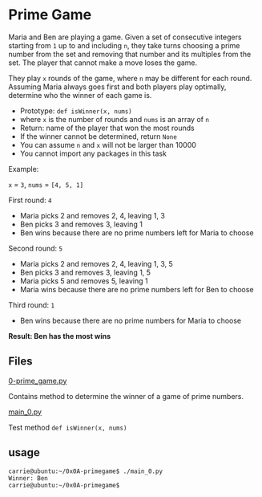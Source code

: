 # Prime Game

Maria and Ben are playing a game. Given a set of consecutive integers starting from `1` up to and including `n`, they take turns choosing a prime number from the set and removing that number and its multiples from the set. The player that cannot make a move loses the game.

They play `x` rounds of the game, where `n` may be different for each round. Assuming Maria always goes first and both players play optimally, determine who the winner of each game is.

* Prototype: `def isWinner(x, nums)`
* where `x` is the number of rounds and `nums` is an array of `n` 
* Return: name of the player that won the most rounds 
* If the winner cannot be determined, return `None` 
* You can assume `n` and `x` will not be larger than 10000 
* You cannot import any packages in this task

Example:

`x` = `3`, `nums` = `[4, 5, 1]`

First round: `4`

* Maria picks 2 and removes 2, 4, leaving 1, 3 
* Ben picks 3 and removes 3, leaving 1 
* Ben wins because there are no prime numbers left for Maria to choose

Second round: `5`

* Maria picks 2 and removes 2, 4, leaving 1, 3, 5 
* Ben picks 3 and removes 3, leaving 1, 5 
* Maria picks 5 and removes 5, leaving 1 
* Maria wins because there are no prime numbers left for Ben to choose

Third round: `1`

* Ben wins because there are no prime numbers for Maria to choose

**Result: Ben has the most wins**

## Files

[0-prime_game.py](./0-prime_game.py)

Contains method to determine the winner of a game
of prime numbers.

[main_0.py](./main_0.py)

Test method `def isWinner(x, nums)`

## usage

```shell
carrie@ubuntu:~/0x0A-primegame$ ./main_0.py
Winner: Ben
carrie@ubuntu:~/0x0A-primegame$
```
